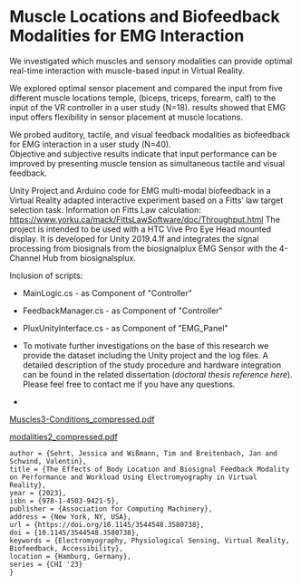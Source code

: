 # Muscle Locations and Biofeedback Modalities for EMG Interaction

We investigated which muscles and sensory modalities can provide optimal real-time interaction with muscle-based input in Virtual Reality. 

We explored optimal sensor placement and compared the input from five different muscle locations temple, (biceps, triceps, forearm, calf) to the input of the VR controller in a user study (N=18). results showed that EMG input offers flexibility in sensor placement at muscle locations.

We probed auditory, tactile, and visual feedback modalities as biofeedback for EMG interaction in a user study (N=40).   
Objective and subjective results indicate that input performance can be improved by presenting muscle tension as simultaneous tactile and visual feedback.

Unity Project and Arduino code for EMG multi-modal biofeedback in a Virtual Reality adapted interactive experiment based on a Fitts’ law target selection task.
Information on Fitts Law calculation: https://www.yorku.ca/mack/FittsLawSoftware/doc/Throughput.html
The project is intended to be used with a HTC Vive Pro Eye Head mounted display. It is developed for Unity 2019.4.1f and integrates the signal processing from biosignals from the biosignalplux EMG Sensor with the 4-Channel Hub from biosignalsplux.

Inclusion of scripts:
- MainLogic.cs - as Component of "Controller"
- FeedbackManager.cs - as Component of "Controller"
- PluxUnityInterface.cs - as Component of "EMG_Panel"

- To motivate further investigations on the base of this research we provide the dataset including the Unity project and the log files. A detailed description of the study procedure and hardware integration can be found in the related dissertation (*doctoral thesis reference here*). Please feel free to contact me if you have any questions.
- 
[Muscles3-Conditions_compressed.pdf](https://github.com/user-attachments/files/18602317/Muscles3-Conditions_compressed.pdf)

[modalities2_compressed.pdf](https://github.com/user-attachments/files/18602319/modalities2_compressed.pdf)

```@inproceedings{SehrtCHI2023,
author = {Sehrt, Jessica and Wißmann, Tim and Breitenbach, Jan and Schwind, Valentin},
title = {The Effects of Body Location and Biosignal Feedback Modality on Performance and Workload Using Electromyography in Virtual Reality},
year = {2023},
isbn = {978-1-4503-9421-5},
publisher = {Association for Computing Machinery},
address = {New York, NY, USA},
url = {https://doi.org/10.1145/3544548.3580738},
doi = {10.1145/3544548.3580738},
keywords = {Electromyography, Physiological Sensing, Virtual Reality, Biofeedback, Accessibility},
location = {Hamburg, Germany},
series = {CHI '23}
}
